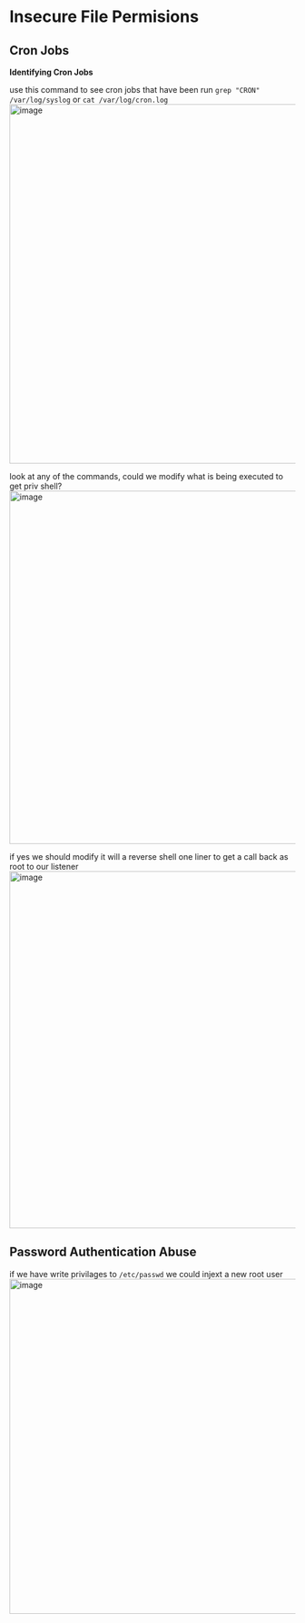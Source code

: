 # Insecure File Permisions

## Cron Jobs

**Identifying Cron Jobs**

use this command to see cron jobs that have been run `grep "CRON" /var/log/syslog` or `cat /var/log/cron.log`
<img width="632" alt="image" src="https://github.com/M-1-7-7/OSCP_2023_notes/assets/108218328/8b45af0f-06d9-49d4-96de-872180487943">

look at any of the commands, could we modify what is being executed to get priv shell?
<img width="621" alt="image" src="https://github.com/M-1-7-7/OSCP_2023_notes/assets/108218328/5e4e36b1-42c5-4489-855f-9dba5cddd979">

if yes we should modify it will a reverse shell one liner to get a call back as root to our listener
<img width="628" alt="image" src="https://github.com/M-1-7-7/OSCP_2023_notes/assets/108218328/173133ca-4c10-451c-b16a-f09eb605c0f5">

## Password Authentication Abuse

if we have write privilages to `/etc/passwd` we could injext a new root user
<img width="589" alt="image" src="https://github.com/M-1-7-7/OSCP_2023_notes/assets/108218328/7b3f7d77-f065-4ea6-9074-fbf6cde2add7">
